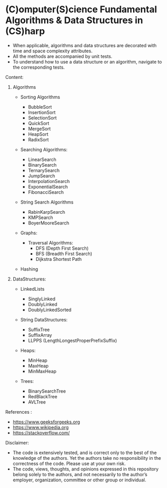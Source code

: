 # (C)omputer(S)cience Fundamental Algorithms & Data Structures in (CS)harp
- When applicable, algorithms and data structures are decorated with time and space complexity attributes. 
- All the methods are accompanied by unit tests. 
- To understand how to use a data structure or an algorithm, navigate to the corresponding tests.
 
Content: 
1. Algorithms
     - Sorting Algorithms 
         - BubbleSort
         - InsertionSort
         - SelectionSort
         - QuickSort
         - MergeSort
         - HeapSort
         - RadixSort
  
    - Searching Algorithms:
        - LinearSearch
        - BinarySearch
        - TernarySearch
        - JumpSearch
       - InterpolationSearch
       - ExponentialSearch
       - FibonacciSearch
 
   - String Search Algorithms   
       - RabinKarpSearch
       - KMPSearch
       - BoyerMooreSearch
    
   - Graphs:
       - Traversal Algorithms:
           - DFS (Depth First Search)
           - BFS (Breadth First Search)
           - Dijkstra Shortest Path
   - Hashing
   
1. DataStructures:
    - LinkedLists
        - SinglyLinked
        - DoublyLinked
        - DoublyLinkedSorted
    
    - String DataStructures:
        - SuffixTree
        - SuffixArray
        - LLPPS (LengthLongestProperPrefixSuffix)
    
    
    - Heaps:
         - MinHeap
         - MaxHeap
         - MinMaxHeap
  
    - Trees:
         - BinarySearchTree
         - RedBlackTree
         - AVLTree
   

References : 
- https://www.geeksforgeeks.org
- https://www.wikipedia.org
- https://stackoverflow.com/


Disclaimer: 
- The code is extensively tested, and is correct only to the best of the knowledge of the authors. Yet the authors take no responsibility in the correctness of the code. Please use at your own risk.  
- The code, views, thoughts, and opinions expressed in this repository belong solely to the authors, and not necessarily to the author’s employer, organization, committee or other group or individual.
